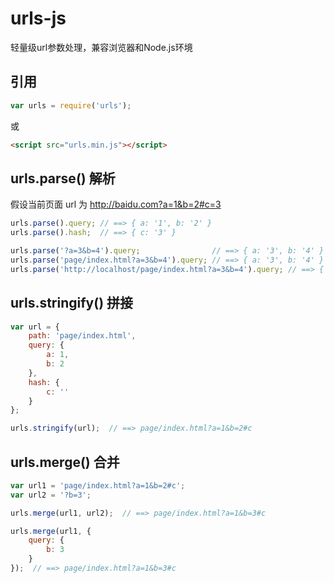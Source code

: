 # urls-js
轻量级url参数处理，兼容浏览器和Node.js环境

## 引用

```js
var urls = require('urls');
```

或

```html
<script src="urls.min.js"></script>
```

## urls.parse() 解析

假设当前页面 url 为 http://baidu.com?a=1&b=2#c=3
```js
urls.parse().query; // ==> { a: '1', b: '2' }
urls.parse().hash;  // ==> { c: '3' }
```

```js
urls.parse('?a=3&b=4').query;                // ==> { a: '3', b: '4' }
urls.parse('page/index.html?a=3&b=4').query; // ==> { a: '3', b: '4' }
urls.parse('http://localhost/page/index.html?a=3&b=4').query; // ==> { a: '3', b: '4' }
```

## urls.stringify() 拼接

```js
var url = {
    path: 'page/index.html',
    query: {
        a: 1,
        b: 2
    },
    hash: {
        c: ''
    }
};

urls.stringify(url);  // ==> page/index.html?a=1&b=2#c
```

## urls.merge() 合并

```js
var url1 = 'page/index.html?a=1&b=2#c';
var url2 = '?b=3';

urls.merge(url1, url2);  // ==> page/index.html?a=1&b=3#c

urls.merge(url1, {
    query: {
        b: 3
    }
});  // ==> page/index.html?a=1&b=3#c
```
